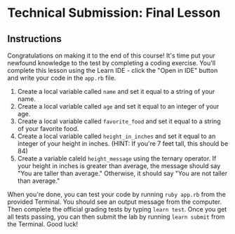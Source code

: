 # Technical Submission: Final Lesson


## Instructions

Congratulations on making it to the end of this course! It's time put your newfound knowledge to the test by completing a coding exercise. You'll complete this lesson using the Learn IDE - click the "Open in IDE" button and write your code in the `app.rb` file.

1. Create a local variable called `name` and set it equal to a string of your name.
2. Create a local variable called `age` and set it equal to an integer of your age.
3. Create a local variable called `favorite_food` and set it equal to a string of your favorite food.
4. Create a local variable called `height_in_inches` and set it equal to an integer of your height in inches. (HINT: If you're 7 feet tall, this should be 84)
5. Create a variable caleld `height_message` using the ternary operator. If your height in inches is greater than average, the message should say "You are taller than average." Otherwise, it should say "You are not taller than average."


When you're done, you can test your code by running `ruby app.rb` from the provided Terminal. You should see an output message from the computer. Then complete the official grading tests by typing `learn test`. Once you get all tests passing, you can then submit the lab by running `learn submit` from the Terminal. Good luck!
